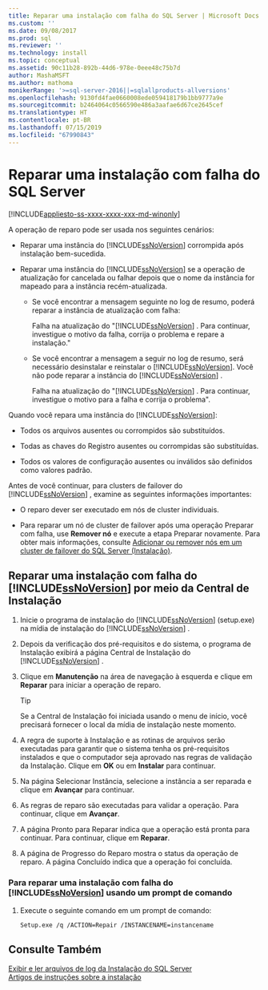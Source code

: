 ```yaml
---
title: Reparar uma instalação com falha do SQL Server | Microsoft Docs
ms.custom: ''
ms.date: 09/08/2017
ms.prod: sql
ms.reviewer: ''
ms.technology: install
ms.topic: conceptual
ms.assetid: 90c11b28-892b-44d6-978e-0eee48c75b7d
author: MashaMSFT
ms.author: mathoma
monikerRange: '>=sql-server-2016||=sqlallproducts-allversions'
ms.openlocfilehash: 9130fd4fae0660008ede059418179b1bb9777a9e
ms.sourcegitcommit: b2464064c0566590e486a3aafae6d67ce2645cef
ms.translationtype: HT
ms.contentlocale: pt-BR
ms.lasthandoff: 07/15/2019
ms.locfileid: "67990843"
---
```

# <a name="repair-a-failed-sql-server-installation"></a>Reparar uma instalação com falha do SQL Server

[!INCLUDE[appliesto-ss-xxxx-xxxx-xxx-md-winonly](../../includes/appliesto-ss-xxxx-xxxx-xxx-md-winonly.md)]

A operação de reparo pode ser usada nos seguintes cenários:  
  
- Reparar uma instância do [!INCLUDE[ssNoVersion](../../includes/ssnoversion-md.md)] corrompida após instalação bem-sucedida. 
  
- Reparar uma instância do [!INCLUDE[ssNoVersion](../../includes/ssnoversion-md.md)] se a operação de atualização for cancelada ou falhar depois que o nome da instância for mapeado para a instância recém-atualizada. 
  
    - Se você encontrar a mensagem seguinte no log de resumo, poderá reparar a instância de atualização com falha:  
  
         Falha na atualização do "[!INCLUDE[ssNoVersion](../../includes/ssnoversion-md.md)] . Para continuar, investigue o motivo da falha, corrija o problema e repare a instalação."  
  
    - Se você encontrar a mensagem a seguir no log de resumo, será necessário desinstalar e reinstalar o [!INCLUDE[ssNoVersion](../../includes/ssnoversion-md.md)]. Você não pode reparar a instância do [!INCLUDE[ssNoVersion](../../includes/ssnoversion-md.md)] . 
  
         Falha na atualização do "[!INCLUDE[ssNoVersion](../../includes/ssnoversion-md.md)] . Para continuar, investigue o motivo para a falha e corrija o problema".  
  
 Quando você repara uma instância do [!INCLUDE[ssNoVersion](../../includes/ssnoversion-md.md)]:  
  
- Todos os arquivos ausentes ou corrompidos são substituídos. 
  
- Todas as chaves do Registro ausentes ou corrompidas são substituídas. 
  
- Todos os valores de configuração ausentes ou inválidos são definidos como valores padrão. 
  
 Antes de você continuar, para clusters de failover do [!INCLUDE[ssNoVersion](../../includes/ssnoversion-md.md)] , examine as seguintes informações importantes:  
  
- O reparo dever ser executado em nós de cluster individuais. 
  
- Para reparar um nó de cluster de failover após uma operação Preparar com falha, use **Remover nó** e execute a etapa Preparar novamente. Para obter mais informações, consulte [Adicionar ou remover nós em um cluster de failover do SQL Server &#40;Instalação&#41;](../../sql-server/failover-clusters/install/add-or-remove-nodes-in-a-sql-server-failover-cluster-setup.md). 
  
## <a name="repair-a-failed-installation-of-includessnoversionincludesssnoversion-mdmd-from-the-installation-center"></a>Reparar uma instalação com falha do [!INCLUDE[ssNoVersion](../../includes/ssnoversion-md.md)] por meio da Central de Instalação 
  
1. Inicie o programa de instalação do [!INCLUDE[ssNoVersion](../../includes/ssnoversion-md.md)] (setup.exe) na mídia de instalação do [!INCLUDE[ssNoVersion](../../includes/ssnoversion-md.md)] . 
  
2. Depois da verificação dos pré-requisitos e do sistema, o programa de Instalação exibirá a página Central de Instalação do [!INCLUDE[ssNoVersion](../../includes/ssnoversion-md.md)] . 
  
3. Clique em **Manutenção** na área de navegação à esquerda e clique em **Reparar** para iniciar a operação de reparo. 
  
   >[!TIP]  
   > Se a Central de Instalação foi iniciada usando o menu de início, você precisará fornecer o local da mídia de instalação neste momento. 
  
4. A regra de suporte à Instalação e as rotinas de arquivos serão executadas para garantir que o sistema tenha os pré-requisitos instalados e que o computador seja aprovado nas regras de validação da Instalação. Clique em **OK** ou em **Instalar** para continuar. 
  
5. Na página Selecionar Instância, selecione a instância a ser reparada e clique em **Avançar** para continuar. 
  
6. As regras de reparo são executadas para validar a operação. Para continuar, clique em **Avançar**. 
  
7. A página Pronto para Reparar indica que a operação está pronta para continuar. Para continuar, clique em **Reparar**. 
  
8. A página de Progresso do Reparo mostra o status da operação de reparo. A página Concluído indica que a operação foi concluída. 
  
### <a name="to-repair-a-failed-installation-of-includessnoversionincludesssnoversion-mdmd-using-command-prompt"></a>Para reparar uma instalação com falha do [!INCLUDE[ssNoVersion](../../includes/ssnoversion-md.md)] usando um prompt de comando  
  
1. Execute o seguinte comando em um prompt de comando:  
  
    ```  
    Setup.exe /q /ACTION=Repair /INSTANCENAME=instancename  
    ```  
  
## <a name="see-also"></a>Consulte Também  
 [Exibir e ler arquivos de log da Instalação do SQL Server](../../database-engine/install-windows/view-and-read-sql-server-setup-log-files.md)   
 [Artigos de instruções sobre a instalação](https://msdn.microsoft.com/library/59de41e7-557f-462a-8914-53ec35496baa)  
  
  
